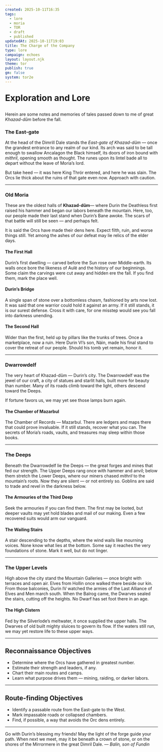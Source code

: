 ```yaml
---
created: 2025-10-11T16:35
tags:
  - lore
  - moria
  - TOR
  - draft
  - published
updatedAt: 2025-10-11T19:03
title: The Charge of the Company
type: lore
campaign: echoes
layout: layout.njk
theme: tor
publish: true
gm: false
system: tor2e
---
```

<html>
<p style="font-size:200%;><strong>Friends</strong></p><p>, you have been chosen for a task of great honor — and great peril. Long have I dreamed of restoring Khazad-dûm, Durin’s halls of old, to our people. Yet before we can reclaim the kingdom, we must know what remains of it. You are to go before us, from the West to the East, and learn what lies within the dark.</p>
</html>
Your mission is threefold:

- **Exploration** — Search out the great halls and landmarks of Khazad-dûm, and record their present state. 
- **Reconnaissance** — Learn where the Orcs make their dwellings, their numbers, and their movements.  
- **Route-finding** — Discover the safest road through Moria, that our company may follow in strength.

---

## **Exploration and Lore**
Herein are some notes and memories of tales passed down to me of great *Khazad-dûm* before the fall.

### **The East-gate**
At the head of the Dimrill Dale stands the *East-gate of Khazad-dûm* — once the grandest entrance to any realm of our kind. Its arch was said to be tall enough to swallow Ancalagon the Black himself, its doors of iron bound with *mithril*, opening smooth as thought. The runes upon its lintel bade all to depart without the leave of Moria’s lord.

But take heed — it was here King Thrór entered, and here he was slain. The Orcs lie thick about the ruins of that gate even now. Approach with caution.

---

### **Old Moria**
These are the oldest halls of **Khazad-dûm**— where Durin the Deathless first raised his hammer and began our labors beneath the mountain. Here, too, our people made their last stand when Durin’s Bane awoke. The scars of that battle will still be seen — and perhaps felt.

It is said the Orcs have made their dens here. Expect filth, ruin, and worse things still. Yet among the ashes of our defeat may lie relics of the elder days.

#### **The First Hall**
Durin’s first dwelling — carved before the Sun rose over Middle-earth. Its walls once bore the likeness of Aulë and the history of our beginnings. Some claim the carvings were cut away and hidden ere the fall. If you find them, mark the place well.

#### **Durin’s Bridge**
A single span of stone over a bottomless chasm, fashioned by arts now lost. It was said that one warrior could hold it against an army. If it still stands, it is our surest defense. Cross it with care, for one misstep would see you fall into darkness unending.

#### **The Second Hall**
Wider than the first, held up by pillars like the trunks of trees. Once a marketplace, now a ruin. Here Durin VI’s son, Náin, made his final stand to cover the retreat of our people. Should his tomb yet remain, honor it.

---

### **Dwarrowdelf**
The very heart of Khazad-dûm — Durin’s city. The Dwarrowdelf was the jewel of our craft, a city of statues and starlit halls, built more for beauty than number. Many of its roads climb toward the light, others descend toward the Deeps.

If fortune favors us, we may yet see those lamps burn again.

#### **The Chamber of Mazarbul**
The Chamber of Records — Mazarbul. There are ledgers and maps there that could prove invaluable. If it still stands, recover what you can. The secrets of Moria’s roads, vaults, and treasures may sleep within those books.

---

### **The Deeps**
Beneath the Dwarrowdelf lie the Deeps — the great forges and mines that fed our strength. The Upper Deeps rang once with hammer and anvil; below them stretch the Lower Deeps, where our miners chased *mithril* to the mountain’s roots. Now they are silent — or not entirely so. Goblins are said to trade and revel in the darkness below.

#### **The Armouries of the Third Deep**
Seek the armouries if you can find them. The first may be looted, but deeper vaults may yet hold blades and mail of our making. Even a few recovered suits would arm our vanguard.

#### **The Wailing Stairs**
A stair descending to the depths, where the wind wails like mourning voices. None know what lies at the bottom. Some say it reaches the very foundations of stone. Mark it well, but do not linger.

---

### **The Upper Levels**
High above the city stand the Mountain Galleries — once bright with terraces and open air. Elves from Hollin once walked there beside our kin. From those balconies, Durin IV watched the armies of the Last Alliance of Elves and Men march south. When the Balrog came, the Dwarves sealed the stairs, cutting off the heights. No Dwarf has set foot there in an age.

#### **The High Cistern**
Fed by the Silverlode’s meltwater, it once supplied the upper halls. The Dwarves of old built mighty sluices to govern its flow. If the waters still run, we may yet restore life to these upper ways.

---

## **Reconnaissance Objectives**

- Determine where the Orcs have gathered in greatest number.  
- Estimate their strength and leaders, if any.  
- Chart their main routes and camps.  
- Learn what purpose drives them — mining, raiding, or darker labors.

---

## **Route-finding Objectives**

- Identify a passable route from the East-gate to the West.  
- Mark impassable roads or collapsed chambers.  
- Find, if possible, a way that avoids the Orc dens entirely.  

---

Go with Durin’s blessing my friends! May the light of the forge guide your path.  When next we meet, may it be beneath a crown of stone, or on the shores of the Mirrormere in the great Dimril Dale.
— *Balin, son of Fundin*
